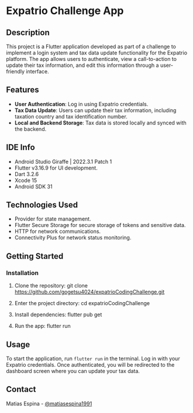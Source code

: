 # Expatrio Challenge App

## Description
This project is a Flutter application developed as part of a challenge to implement a login system and tax data update functionality for the Expatrio platform. The app allows users to authenticate, view a call-to-action to update their tax information, and edit this information through a user-friendly interface.

## Features
- **User Authentication**: Log in using Expatrio credentials.
- **Tax Data Update**: Users can update their tax information, including taxation country and tax identification number.
- **Local and Backend Storage**: Tax data is stored locally and synced with the backend.

## IDE Info
- Android Studio Giraffe | 2022.3.1 Patch 1
- Flutter v3.16.9 for UI development.
- Dart 3.2.6
- Xcode 15
- Android SDK 31


## Technologies Used
- Provider for state management.
- Flutter Secure Storage for secure storage of tokens and sensitive data.
- HTTP for network communications.
- Connectivity Plus for network status monitoring.

## Getting Started


### Installation
1. Clone the repository:
   git clone https://github.com/gogetsu4024/expatrioCodingChallenge.git


2. Enter the project directory:
   cd expatrioCodingChallenge


3. Install dependencies:
   flutter pub get


4. Run the app:
   flutter run


## Usage
To start the application, run `flutter run` in the terminal. Log in with your Expatrio credentials. Once authenticated, you will be redirected to the dashboard screen where you can update your tax data.

## Contact
Matias Espina - [@matiasespina1991](https://www.linkedin.com/in/matiasespina/)
